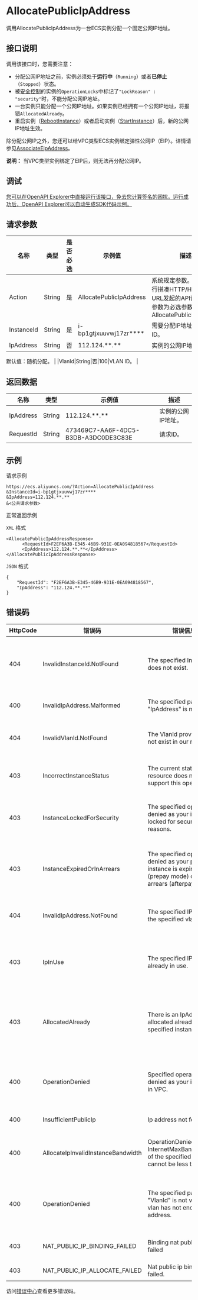 # AllocatePublicIpAddress

调用AllocatePublicIpAddress为一台ECS实例分配一个固定公网IP地址。

## 接口说明

调用该接口时，您需要注意：

-   分配公网IP地址之前，实例必须处于**运行中**（`Running`）或者**已停止**（`Stopped`）状态。
-   被[安全控制](~~25695~~)的实例的`OperationLocks`中标记了`"LockReason" : "security"`时，不能分配公网IP地址。
-   一台实例只能分配一个公网IP地址。如果实例已经拥有一个公网IP地址，将报错`AllocatedAlready`。
-   重启实例（[RebootInstance](~~25502~~)）或者启动实例（[StartInstance](~~25500~~)）后，新的公网IP地址生效。

除分配公网IP之外，您还可以给VPC类型ECS实例绑定弹性公网IP（EIP）。详情请参见[AssociateEipAddress](~~36017~~)。

**说明：** 当VPC类型实例绑定了EIP后，则无法再分配公网IP。

## 调试

[您可以在OpenAPI Explorer中直接运行该接口，免去您计算签名的困扰。运行成功后，OpenAPI Explorer可以自动生成SDK代码示例。](https://api.aliyun.com/#product=Ecs&api=AllocatePublicIpAddress&type=RPC&version=2014-05-26)

## 请求参数

|名称|类型|是否必选|示例值|描述|
|--|--|----|---|--|
|Action|String|是|AllocatePublicIpAddress|系统规定参数。对于您自行拼凑HTTP/HTTPS URL发起的API请求，该参数为必选参数。取值：AllocatePublicIpAddress |
|InstanceId|String|是|i-bp1gtjxuuvwj17zr\*\*\*\*|需要分配IP地址的实例ID。 |
|IpAddress|String|否|112.124.\*\*.\*\*|实例的公网IP地址。

 默认值：随机分配。 |
|VlanId|String|否|100|VLAN ID。 |

## 返回数据

|名称|类型|示例值|描述|
|--|--|---|--|
|IpAddress|String|112.124.\*\*.\*\*|实例的公网IP地址。 |
|RequestId|String|473469C7-AA6F-4DC5-B3DB-A3DC0DE3C83E|请求ID。 |

## 示例

请求示例

```
https://ecs.aliyuncs.com/?Action=AllocatePublicIpAddress
&InstanceId=i-bp1gtjxuuvwj17zr****
&IpAddress=112.124.**.**
&<公共请求参数>
```

正常返回示例

`XML` 格式

```
<AllocatePublicIpAddressResponse>
      <RequestId>F2EF6A3B-E345-46B9-931E-0EA094818567</RequestId>
      <IpAddress>112.124.**.**</IpAddress>
</AllocatePublicIpAddressResponse>
```

`JSON` 格式

```
{
    "RequestId": "F2EF6A3B-E345-46B9-931E-0EA094818567",
    "IpAddress": "112.124.**.**"
}
```

## 错误码

|HttpCode|错误码|错误信息|描述|
|--------|---|----|--|
|404|InvalidInstanceId.NotFound|The specified InstanceId does not exist.|指定的实例不存在，请您检查实例ID是否正确。|
|400|InvalidIpAddress.Malformed|The specified parameter "IpAddress" is not valid.|指定的IpAddress不合法。|
|404|InvalidVlanId.NotFound|The VlanId provided does not exist in our records.|指定的虚拟局域网ID不存在。|
|403|IncorrectInstanceStatus|The current status of the resource does not support this operation.|该资源目前的状态不支持此操作。|
|403|InstanceLockedForSecurity|The specified operation is denied as your instance is locked for security reasons.|实例被安全锁定，指定的操作无法完成。|
|403|InstanceExpiredOrInArrears|The specified operation is denied as your prepay instance is expired \(prepay mode\) or in arrears \(afterpay mode\).|包年包月实例已过期，请您续费后再进行操作。|
|404|InvalidIpAddress.NotFound|The specified IP is not in the specified vlan.|指定的IP不在指定的虚拟局域网内。|
|403|IpInUse|The specified IP is already in use.|使用指定IP进行绑定时，IP已经被使用在别的机器上。|
|403|AllocatedAlready|There is an IpAddress allocated already for the specified instance.|使用指定IP进行绑定时，该实例已经被分配了别的IP地址。|
|400|OperationDenied|Specified operation is denied as your instance is in VPC.|由于实例存在于VPC中，指定的操作不合法。|
|400|InsufficientPublicIp|Ip address not found|未找到IP地址。|
|400|AllocateIpInvalidInstanceBandwidth|OperationDenied The InternetMaxBandwidthOut of the specified instance cannot be less than 0.|当前操作无效，请保证最大输出带宽大于0。|
|400|OperationDenied|The specified parameter "VlanId" is not valid or vlan has not enough IP address.|指定的VlanId不合法，或已超出最大IP地址数限制。|
|403|NAT\_PUBLIC\_IP\_BINDING\_FAILED|Binding nat public ip failed|公网IP绑定网关失败。|
|403|NAT\_PUBLIC\_IP\_ALLOCATE\_FAILED|Nat public ip binding failed.|公网IP绑定失败。|

访问[错误中心](https://error-center.alibabacloud.com/status/product/Ecs)查看更多错误码。

